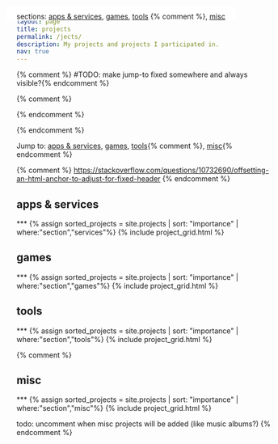 ```yaml
---
layout: page
title: projects
permalink: /jects/
description: My projects and projects I participated in.
nav: true
---
```


 {% comment %} #TODO: make jump-to fixed somewhere and always visible?{% endcomment %}
 
 {% comment %}
<style>
.project-filter {
  position: fixed;
  top: 57px;
  margin-left: auto;
  z-index: 1020;
  background-color: white;
  padding-top: 10px;
  margin-left: -20px;
  padding-left: 20px;
  margin-right: -20px;
  padding-right: 20px;
}
</style>

<div class="project-filter">sections: <a href="#services">apps & services</a>, <a href="#games">games</a>, <a href="#tools">tools</a> {% comment %}, <a href="#misc">misc</a></div> {% endcomment %} 
 
 {% endcomment %}
 
Jump to: <a href="#services">apps & services</a>, <a href="#games">games</a>, <a href="#tools">tools</a>{% comment %}, <a href="#misc">misc</a>{% endcomment %} 
 
{% comment %} https://stackoverflow.com/questions/10732690/offsetting-an-html-anchor-to-adjust-for-fixed-header {% endcomment %} 
<h2 class="mt-4" id="services">apps & services</h2>
***
{% assign sorted_projects = site.projects | sort: "importance" | where:"section","services"%}
{% include project_grid.html %}

<h2 class="mt-4" id="games">games</h2>
***
{% assign sorted_projects = site.projects | sort: "importance" | where:"section","games"%}
{% include project_grid.html %}

<h2 class="mt-4" id="tools">tools</h2>
***
{% assign sorted_projects = site.projects | sort: "importance" | where:"section","tools"%}
{% include project_grid.html %}

{% comment %}
<h2 class="mt-4" id="misc">misc</h2>
***
{% assign sorted_projects = site.projects | sort: "importance" | where:"section","misc"%}
{% include project_grid.html %}

todo: uncomment when misc projects will be added (like music albums?)
{% endcomment %}
